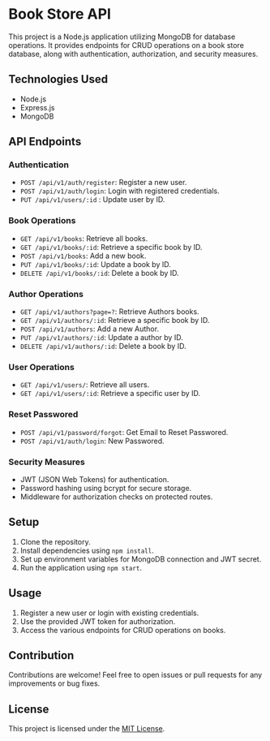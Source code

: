# Book Store API

This project is a Node.js application utilizing MongoDB for database operations. It provides endpoints for CRUD operations on a book store database, along with authentication, authorization, and security measures.

## Technologies Used
- Node.js
- Express.js
- MongoDB

## API Endpoints

### Authentication
- `POST /api/v1/auth/register`: Register a new user.
- `POST /api/v1/auth/login`: Login with registered credentials.
- `PUT /api/v1/users/:id` : Update user by ID.

### Book Operations
- `GET /api/v1/books`: Retrieve all books.
- `GET /api/v1/books/:id`: Retrieve a specific book by ID.
- `POST /api/v1/books`: Add a new book.
- `PUT /api/v1/books/:id`: Update a book by ID.
- `DELETE /api/v1/books/:id`: Delete a book by ID.


### Author Operations
- `GET /api/v1/authors?page=?`: Retrieve Authors books.
- `GET /api/v1/authors/:id`: Retrieve a specific book by ID.
- `POST /api/v1/authors`: Add a new Author.
- `PUT /api/v1/authors/:id`: Update a author by ID.
- `DELETE /api/v1/authors/:id`: Delete a book by ID.

### User Operations
- `GET /api/v1/users/`: Retrieve all users.
- `GET /api/v1/users/:id`: Retrieve a specific user by ID.

### Reset Passwored
- `POST /api/v1/password/forgot`: Get Email to Reset Passwored.
- `POST /api/v1/auth/login`: New Passwored.

### Security Measures
- JWT (JSON Web Tokens) for authentication.
- Password hashing using bcrypt for secure storage.
- Middleware for authorization checks on protected routes.

## Setup
1. Clone the repository.
2. Install dependencies using `npm install`.
3. Set up environment variables for MongoDB connection and JWT secret.
4. Run the application using `npm start`.

## Usage
1. Register a new user or login with existing credentials.
2. Use the provided JWT token for authorization.
3. Access the various endpoints for CRUD operations on books.

## Contribution
Contributions are welcome! Feel free to open issues or pull requests for any improvements or bug fixes.

## License
This project is licensed under the [MIT License](LICENSE).
